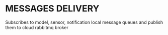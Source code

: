 # MESSAGES DELIVERY

Subscribes to model, sensor, notification local message queues and publish them to cloud rabbitmq broker